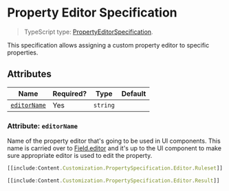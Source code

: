 # Property Editor Specification

> TypeScript type: [PropertyEditorSpecification]($presentation-common).

This specification allows assigning a custom property editor to specific properties.

## Attributes

| Name                                  | Required? | Type     | Default |
| ------------------------------------- | --------- | -------- | ------- |
| [`editorName`](#attribute-editorname) | Yes       | `string` |         |

### Attribute: `editorName`

Name of the property editor that's going to be used in UI components. This name is carried over to
[Field.editor]($presentation-common) and it's up to the UI component to make sure appropriate editor
is used to edit the property.

```ts
[[include:Content.Customization.PropertySpecification.Editor.Ruleset]]
```

```ts
[[include:Content.Customization.PropertySpecification.Editor.Result]]
```

